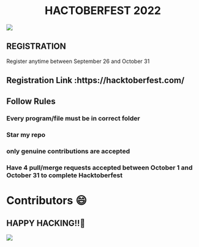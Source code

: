 <H1><center><B>HACTOBERFEST 2022</B> </center> </H1>

  <img src ='https://github.com/Srishti44-g/HACTOBERFEST-2022/blob/main/Hactoberfest2022.png'>
 <H2>REGISTRATION</h2>
  Register anytime between September 26 and October 31
  <h2>Registration Link :https://hacktoberfest.com/ </h2>

  <h2> Follow Rules</h2>
  <h3> Every program/file must be in correct folder</h3>
  <h3> Star my repo </h3>
  <h3> only genuine contributions are accepted</h3> 

  <h3>Have 4 pull/merge requests accepted between October 1 and October 31 to complete Hacktoberfest</h3>

 # Contributors 😄
 ## HAPPY HACKING!!🥳
 <a href="https://github.com/Srishti44-g/HACTOBERFEST-2022-For-all-Begineers/graphs/contributors">
  <img src="https://contrib.rocks/image?repo=Srishti44-g/HACTOBERFEST-2022-For-all-Begineers" />
</a>

